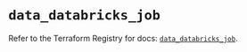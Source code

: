 # `data_databricks_job`

Refer to the Terraform Registry for docs: [`data_databricks_job`](https://registry.terraform.io/providers/databricks/databricks/1.34.0/docs/data-sources/job).
